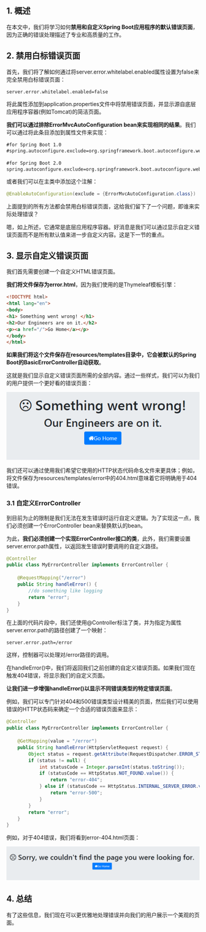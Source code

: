 ## 1. 概述

在本文中，我们将学习如何**禁用和自定义Spring Boot应用程序的默认错误页面**，因为正确的错误处理描述了专业和高质量的工作。

## 2. 禁用白标错误页面

首先，我们将了解如何通过将server.error.whitelabel.enabled属性设置为false来完全禁用白标错误页面：

```properties
server.error.whitelabel.enabled=false
```

将此属性添加到application.properties文件中将禁用错误页面，并显示源自底层应用程序容器(例如Tomcat)的简洁页面。

**我们可以通过排除ErrorMvcAutoConfiguration bean来实现相同的结果**。我们可以通过将此条目添加到属性文件来实现：

```properties
#for Spring Boot 1.0
#spring.autoconfigure.exclude=org.springframework.boot.autoconfigure.web.ErrorMvcAutoConfiguration

#for Spring Boot 2.0
spring.autoconfigure.exclude=org.springframework.boot.autoconfigure.web.servlet.error.ErrorMvcAutoConfiguration
```

或者我们可以在主类中添加这个注解：

```java
@EnableAutoConfiguration(exclude = {ErrorMvcAutoConfiguration.class})
```

上面提到的所有方法都会禁用白标错误页面，这给我们留下了一个问题，即谁来实际处理错误？

嗯，如上所述，它通常是底层应用程序容器。好消息是我们可以通过显示自定义错误页面而不是所有默认值来进一步自定义内容。这是下一节的重点。

## 3. 显示自定义错误页面

我们首先需要创建一个自定义HTML错误页面。

**我们将文件保存为error.html**，因为我们使用的是Thymeleaf模板引擎：

```html
<!DOCTYPE html>
<html lang="en">
<body>
<h1> Something went wrong! </h1>
<h2>Our Engineers are on it.</h2>
<p><a href="/">Go Home</a></p>
</body>
</html>
```

**如果我们将这个文件保存在resources/templates目录中，它会被默认的Spring Boot的BasicErrorController自动获取**。

这就是我们显示自定义错误页面所需的全部内容。通过一些样式，我们可以为我们的用户提供一个更好看的错误页面：

<img src="../assets/img.png">

我们还可以通过使用我们希望它使用的HTTP状态代码命名文件来更具体；例如，将文件保存为resources/templates/error中的404.html意味着它将明确用于404错误。

### 3.1 自定义ErrorController

到目前为止的限制是我们无法在发生错误时运行自定义逻辑。为了实现这一点，我们必须创建一个ErrorController bean来替换默认的bean。

为此，**我们必须创建一个实现ErrorController接口的类**，此外，我们需要设置server.error.path属性，以返回发生错误时要调用的自定义路径。

```java
@Controller
public class MyErrorController implements ErrorController {

    @RequestMapping("/error")
    public String handleError() {
        //do something like logging
        return "error";
    }
}
```

在上面的代码片段中，我们还使用@Controller标注了类，并为指定为属性server.error.path的路径创建了一个映射：

```properties
server.error.path=/error
```

这样，控制器可以处理对/error路径的调用。

在handleError()中，我们将返回我们之前创建的自定义错误页面。如果我们现在触发404错误，将显示我们的自定义页面。

**让我们进一步增强handleError()以显示不同错误类型的特定错误页面**。

例如，我们可以专门针对404和500错误类型设计精美的页面，然后我们可以使用错误的HTTP状态码来确定一个合适的错误页面来显示：

```java
@Controller
public class MyErrorController implements ErrorController {

    @GetMapping(value = "/error")
    public String handleError(HttpServletRequest request) {
        Object status = request.getAttribute(RequestDispatcher.ERROR_STATUS_CODE);
        if (status != null) {
            int statusCode = Integer.parseInt(status.toString());
            if (statusCode == HttpStatus.NOT_FOUND.value()) {
                return "error-404";
            } else if (statusCode == HttpStatus.INTERNAL_SERVER_ERROR.value()) {
                return "error-500";
            }
        }
        return "error";
    }
}
```

例如，对于404错误，我们将看到error-404.html页面：

<img src="../assets/img_1.png">

## 4. 总结

有了这些信息，我们现在可以更优雅地处理错误并向我们的用户展示一个美观的页面。